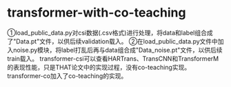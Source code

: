 # transformer-with-co-teaching
①load_public_data.py对csi数据(.csv格式)进行处理，将data和label组合成了"Data.pt"文件，以供后续validation载入。
②在load_public_data.py文件中加入noise.py模块，将label打乱后再与data组合成"Data_noise.pt"文件，以供后续train载入。
transformer-csi可以查看HARTrans、TransCNN和TransformerM的表现性能，只是THAT论文中的实现过程，没有co-teaching实现。
transformer-co加入了co-teaching的实现。
